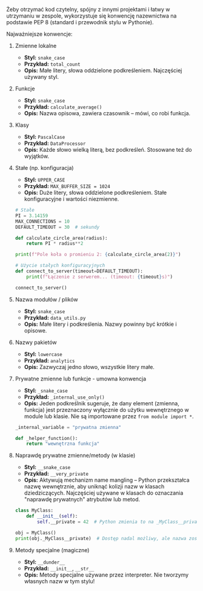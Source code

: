 
Żeby otrzymać kod czytelny, spójny z innymi projektami i łatwy w utrzymaniu w zespole, wykorzystuje się konwencję nazewnictwa na podstawie PEP 8 (standard i przewodnik stylu w Pythonie). 

Najważniejsze konwencje:

1. Zmienne lokalne

    - **Styl:** `snake_case`  
    - **Przykład:** `total_count`  
    - **Opis:** Małe litery, słowa oddzielone podkreśleniem. Najczęściej używany styl.

2. Funkcje

    - **Styl:** `snake_case`  
    - **Przykład:** `calculate_average()`  
    - **Opis:** Nazwa opisowa, zawiera czasownik – mówi, co robi funkcja.

3. Klasy

    - **Styl:** `PascalCase`  
    - **Przykład:** `DataProcessor`  
    - **Opis:** Każde słowo wielką literą, bez podkreśleń. Stosowane też do wyjątków.

4. Stałe (np. konfiguracja)

    - **Styl:** `UPPER_CASE`  
    - **Przykład:** `MAX_BUFFER_SIZE = 1024`  
    - **Opis:** Duże litery, słowa oddzielone podkreśleniem. Stałe konfiguracyjne i wartości niezmienne.

    ```python
    # Stałe
    PI = 3.14159
    MAX_CONNECTIONS = 10
    DEFAULT_TIMEOUT = 30  # sekundy

    def calculate_circle_area(radius):
        return PI * radius**2

    print(f"Pole koła o promieniu 2: {calculate_circle_area(2)}")

    # Użycie stałych konfiguracyjnych
    def connect_to_server(timeout=DEFAULT_TIMEOUT):
        print(f"Łączenie z serwerem... (timeout: {timeout}s)")

    connect_to_server()
    ```

5. Nazwa modułów / plików

    - **Styl:** `snake_case`  
    - **Przykład:** `data_utils.py`  
    - **Opis:** Małe litery i podkreślenia. Nazwy powinny być krótkie i opisowe.

6. Nazwy pakietów

    - **Styl:** `lowercase`  
    - **Przykład:** `analytics`  
    - **Opis:** Zazwyczaj jedno słowo, wszystkie litery małe.

7. Prywatne zmienne lub funkcje - umowna konwencja

    - **Styl:** `_snake_case`  
    - **Przykład:** `_internal_use_only()`  
    - **Opis:** Jeden podkreślnik sugeruje, że dany element (zmienna, funkcja) jest przeznaczony wyłącznie do użytku wewnętrznego w module lub klasie. Nie są importowane przez `from module import *`.

    ```python
    _internal_variable = "prywatna zmienna"

    def _helper_function():
        return "wewnętrzna funkcja"
    ```

8. Naprawdę prywatne zmienne/metody (w klasie)

    - **Styl:** `__snake_case`  
    - **Przykład:** `__very_private`  
    - **Opis:** Aktywują mechanizm name mangling – Python przekształca nazwę wewnętrznie, aby uniknąć kolizji nazw w klasach dziedziczących. Najczęściej używane w klasach do oznaczania "naprawdę prywatnych" atrybutów lub metod.

    ```python
    class MyClass:
        def __init__(self):
            self.__private = 42  # Python zmienia to na _MyClass__private

    obj = MyClass()
    print(obj._MyClass__private)  # Dostęp nadal możliwy, ale nazwa została ukryta
    ```

9. Metody specjalne (magiczne)

    - **Styl:** `__dunder__`  
    - **Przykład:** `__init__`, `__str__`  
    - **Opis:** Metody specjalne używane przez interpreter. Nie tworzymy własnych nazw w tym stylu!